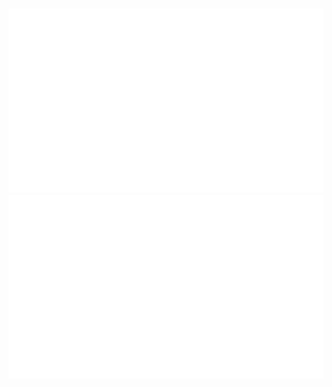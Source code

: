 <div align="center" style="font-size: 15px">
   <p align="center">


<!-- <img src="https://github-readme-stats.vercel.app/api?username=cyber-eternal&show_icons=true&theme=dark&title_color=27d545&count_private=true&hide_title=true&hide_rank=false"></img> -->

![](https://raw.githubusercontent.com/aktsasori/aktsasori/output/generated/overview.svg) ![](https://raw.githubusercontent.com/aktsasori/aktsasori/output/generated/languages.svg)


  </p>
  
</div>
